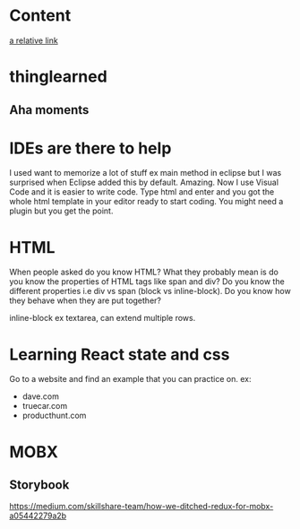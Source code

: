 # Content
[a relative link](API.md)

# thinglearned
## Aha moments

# IDEs are there to help
I used want to memorize a lot of stuff ex main method in eclipse but I was surprised when Eclipse added this by default. Amazing. Now I use Visual Code and it is easier to write code. Type html and enter and you got the whole html template in your editor ready to start coding. You might need a plugin but you get the point.

 # HTML
 When people asked do you know HTML? What they probably mean is do you know the properties of HTML tags like span and div? Do you know the different properties i.e div vs span (block vs inline-block). Do you know how they behave when they are put together?

inline-block ex textarea, can extend multiple rows.

# Learning React state and css
Go to a website and find an example that you can practice on.
ex:
* dave.com
* truecar.com
* producthunt.com


# MOBX
## Storybook
https://medium.com/skillshare-team/how-we-ditched-redux-for-mobx-a05442279a2b
